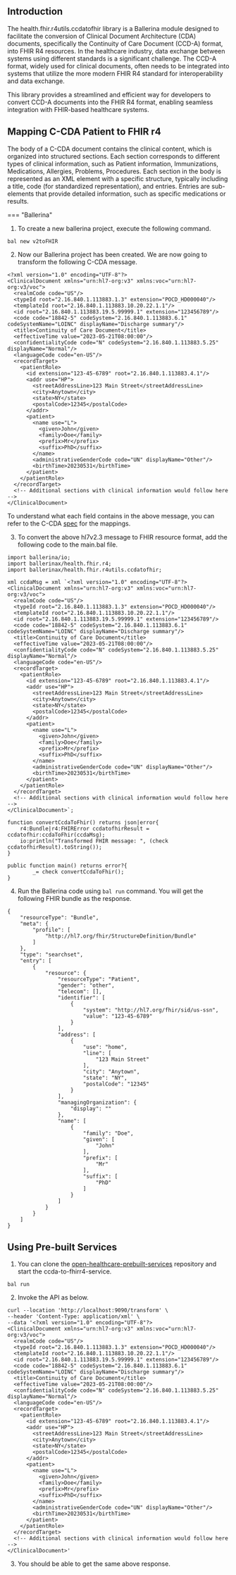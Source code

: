 ## Introduction
The health.fhir.r4utils.ccdatofhir library is a Ballerina module designed to facilitate the conversion of Clinical Document Architecture (CDA) documents, specifically the Continuity of Care Document (CCD-A) format, into FHIR R4 resources. In the healthcare industry, data exchange between systems using different standards is a significant challenge. The CCD-A format, widely used for clinical documents, often needs to be integrated into systems that utilize the more modern FHIR R4 standard for interoperability and data exchange.

This library provides a streamlined and efficient way for developers to convert CCD-A documents into the FHIR R4 format, enabling seamless integration with FHIR-based healthcare systems. 



## Mapping C-CDA Patient to FHIR r4
The body of a C-CDA document contains the clinical content, which is organized into structured sections. Each section corresponds to different types of clinical information, such as Patient information, Immunizations, Medications, Allergies, Problems, Procedures. Each section in the body is represented as an XML element with a specific structure, typically including a title, code (for standardized representation), and entries. Entries are sub-elements that provide detailed information, such as specific medications or results.

=== "Ballerina"

1. To create a new ballerina project, execute the following command.
```
bal new v2toFHIR
```
2. Now our Ballerina project has been created. We are now going to transform the following C-CDA message. 
```
<?xml version="1.0" encoding="UTF-8"?>
<ClinicalDocument xmlns="urn:hl7-org:v3" xmlns:voc="urn:hl7-org:v3/voc">
  <realmCode code="US"/>
  <typeId root="2.16.840.1.113883.1.3" extension="POCD_HD000040"/>
  <templateId root="2.16.840.1.113883.10.20.22.1.1"/>
  <id root="2.16.840.1.113883.19.5.99999.1" extension="123456789"/>
  <code code="18842-5" codeSystem="2.16.840.1.113883.6.1" codeSystemName="LOINC" displayName="Discharge summary"/>
  <title>Continuity of Care Document</title>
  <effectiveTime value="2023-05-21T08:00:00"/>
  <confidentialityCode code="N" codeSystem="2.16.840.1.113883.5.25" displayName="Normal"/>
  <languageCode code="en-US"/>
  <recordTarget>
    <patientRole>
      <id extension="123-45-6789" root="2.16.840.1.113883.4.1"/>
      <addr use="HP">
        <streetAddressLine>123 Main Street</streetAddressLine>
        <city>Anytown</city>
        <state>NY</state>
        <postalCode>12345</postalCode>
      </addr>
      <patient>
        <name use="L">
          <given>John</given>
          <family>Doe</family>
          <prefix>Mr</prefix>
          <suffix>PhD</suffix>
        </name>
        <administrativeGenderCode code="UN" displayName="Other"/>
        <birthTime>20230531</birthTime>
      </patient>
    </patientRole>
  </recordTarget>
  <!-- Additional sections with clinical information would follow here -->
</ClinicalDocument>
```
To understand what each field contains in the above message, you can refer to the C-CDA [spec](https://hl7.org/fhir/us/ccda/2023May/CF-index.html) for the mappings.

3. To convert the above hl7v2.3 message to FHIR resource format, add the following code to the main.bal file.
```
import ballerina/io;
import ballerinax/health.fhir.r4;
import ballerinax/health.fhir.r4utils.ccdatofhir;

xml ccdaMsg = xml `<?xml version="1.0" encoding="UTF-8"?>
<ClinicalDocument xmlns="urn:hl7-org:v3" xmlns:voc="urn:hl7-org:v3/voc">
  <realmCode code="US"/>
  <typeId root="2.16.840.1.113883.1.3" extension="POCD_HD000040"/>
  <templateId root="2.16.840.1.113883.10.20.22.1.1"/>
  <id root="2.16.840.1.113883.19.5.99999.1" extension="123456789"/>
  <code code="18842-5" codeSystem="2.16.840.1.113883.6.1" codeSystemName="LOINC" displayName="Discharge summary"/>
  <title>Continuity of Care Document</title>
  <effectiveTime value="2023-05-21T08:00:00"/>
  <confidentialityCode code="N" codeSystem="2.16.840.1.113883.5.25" displayName="Normal"/>
  <languageCode code="en-US"/>
  <recordTarget>
    <patientRole>
      <id extension="123-45-6789" root="2.16.840.1.113883.4.1"/>
      <addr use="HP">
        <streetAddressLine>123 Main Street</streetAddressLine>
        <city>Anytown</city>
        <state>NY</state>
        <postalCode>12345</postalCode>
      </addr>
      <patient>
        <name use="L">
          <given>John</given>
          <family>Doe</family>
          <prefix>Mr</prefix>
          <suffix>PhD</suffix>
        </name>
        <administrativeGenderCode code="UN" displayName="Other"/>
        <birthTime>20230531</birthTime>
      </patient>
    </patientRole>
  </recordTarget>
  <!-- Additional sections with clinical information would follow here -->
</ClinicalDocument>`;

function convertCcdaToFhir() returns json|error{
    r4:Bundle|r4:FHIRError ccdatofhirResult = ccdatofhir:ccdaToFhir(ccdaMsg);
    io:println("Transformed FHIR message: ", (check ccdatofhirResult).toString());
}

public function main() returns error?{
        _= check convertCcdaToFhir();
}
```

4. Run the Ballerina code using `bal run` command. You will get the following FHIR bundle as the response.
```
{
    "resourceType": "Bundle",
    "meta": {
        "profile": [
            "http://hl7.org/fhir/StructureDefinition/Bundle"
        ]
    },
    "type": "searchset",
    "entry": [
        {
            "resource": {
                "resourceType": "Patient",
                "gender": "other",
                "telecom": [],
                "identifier": [
                    {
                        "system": "http://hl7.org/fhir/sid/us-ssn",
                        "value": "123-45-6789"
                    }
                ],
                "address": [
                    {
                        "use": "home",
                        "line": [
                            "123 Main Street"
                        ],
                        "city": "Anytown",
                        "state": "NY",
                        "postalCode": "12345"
                    }
                ],
                "managingOrganization": {
                    "display": ""
                },
                "name": [
                    {
                        "family": "Doe",
                        "given": [
                            "John"
                        ],
                        "prefix": [
                            "Mr"
                        ],
                        "suffix": [
                            "PhD"
                        ]
                    }
                ]
            }
        }
    ]
}
```

## Using Pre-built Services
1. You can clone the [open-healthcare-prebuilt-services](https://github.com/wso2/open-healthcare-prebuilt-services/tree/main/transformation/ccda-to-fhirr4-service) repository and start the ccda-to-fhirr4-service. 
```
bal run
```

2. Invoke the API as below. 
```
curl --location 'http://localhost:9090/transform' \
--header 'Content-Type: application/xml' \
--data '<?xml version="1.0" encoding="UTF-8"?>
<ClinicalDocument xmlns="urn:hl7-org:v3" xmlns:voc="urn:hl7-org:v3/voc">
  <realmCode code="US"/>
  <typeId root="2.16.840.1.113883.1.3" extension="POCD_HD000040"/>
  <templateId root="2.16.840.1.113883.10.20.22.1.1"/>
  <id root="2.16.840.1.113883.19.5.99999.1" extension="123456789"/>
  <code code="18842-5" codeSystem="2.16.840.1.113883.6.1" codeSystemName="LOINC" displayName="Discharge summary"/>
  <title>Continuity of Care Document</title>
  <effectiveTime value="2023-05-21T08:00:00"/>
  <confidentialityCode code="N" codeSystem="2.16.840.1.113883.5.25" displayName="Normal"/>
  <languageCode code="en-US"/>
  <recordTarget>
    <patientRole>
      <id extension="123-45-6789" root="2.16.840.1.113883.4.1"/>
      <addr use="HP">
        <streetAddressLine>123 Main Street</streetAddressLine>
        <city>Anytown</city>
        <state>NY</state>
        <postalCode>12345</postalCode>
      </addr>
      <patient>
        <name use="L">
          <given>John</given>
          <family>Doe</family>
          <prefix>Mr</prefix>
          <suffix>PhD</suffix>
        </name>
        <administrativeGenderCode code="UN" displayName="Other"/>
        <birthTime>20230531</birthTime>
      </patient>
    </patientRole>
  </recordTarget>
  <!-- Additional sections with clinical information would follow here -->
</ClinicalDocument>'
```

3. You should be able to get the same above response. 

